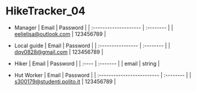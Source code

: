 # HikeTracker_04

- Manager
    | Email                 | Password  |
    | :-------------------- | :-------- |
    | eelielisa@outlook.com | 123456789 |

- Local guide
    | Email             | Password  |
    | :---------------- | :-------- |
    | dqy0828@gmail.com | 123456789 |

- Hiker
    | Email | Password |
    | :---- | :------- |
    | email | string   |
- Hut Worker
    | Email                      | Password  |
    | :------------------------- | :-------- |
    | s300179@studenti.polito.it | 123456789 |